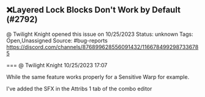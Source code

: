 ## ❌Layered Lock Blocks Don't Work by Default (#2792)
@ Twilight Knight opened this issue on 10/25/2023
Status: unknown
Tags: Open,Unassigned
Source: #bug-reports https://discord.com/channels/876899628556091432/1166784992987336785


=== @ Twilight Knight 10/25/2023 17:07

While the same feature works properly for a Sensitive Warp for example.

I've added the SFX in the Attribs 1 tab of the combo editor
